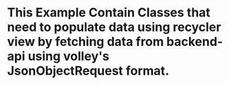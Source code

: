 # This Example Contain Classes that need to populate data using recycler view by fetching data from backend-api using volley's JsonObjectRequest format.

